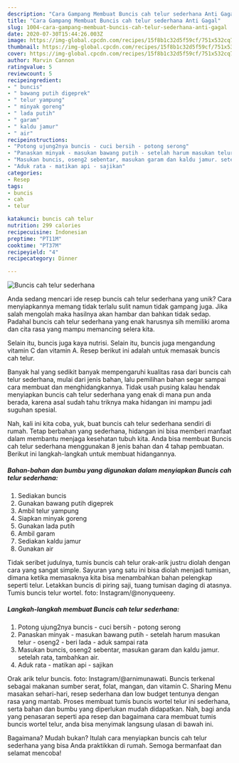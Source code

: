 ```yaml
---
description: "Cara Gampang Membuat Buncis cah telur sederhana Anti Gagal"
title: "Cara Gampang Membuat Buncis cah telur sederhana Anti Gagal"
slug: 1004-cara-gampang-membuat-buncis-cah-telur-sederhana-anti-gagal
date: 2020-07-30T15:44:26.003Z
image: https://img-global.cpcdn.com/recipes/15f8b1c32d5f59cf/751x532cq70/buncis-cah-telur-sederhana-foto-resep-utama.jpg
thumbnail: https://img-global.cpcdn.com/recipes/15f8b1c32d5f59cf/751x532cq70/buncis-cah-telur-sederhana-foto-resep-utama.jpg
cover: https://img-global.cpcdn.com/recipes/15f8b1c32d5f59cf/751x532cq70/buncis-cah-telur-sederhana-foto-resep-utama.jpg
author: Marvin Cannon
ratingvalue: 5
reviewcount: 5
recipeingredient:
- " buncis"
- " bawang putih digeprek"
- " telur yampung"
- " minyak goreng"
- " lada putih"
- " garam"
- " kaldu jamur"
- " air"
recipeinstructions:
- "Potong ujung2nya buncis - cuci bersih - potong serong"
- "Panaskan minyak - masukan bawang putih - setelah harum masukan telur - oseng2 - beri lada - aduk sampai rata"
- "Masukan buncis, oseng2 sebentar, masukan garam dan kaldu jamur. setelah rata, tambahkan air."
- "Aduk rata - matikan api - sajikan"
categories:
- Resep
tags:
- buncis
- cah
- telur

katakunci: buncis cah telur 
nutrition: 299 calories
recipecuisine: Indonesian
preptime: "PT11M"
cooktime: "PT37M"
recipeyield: "4"
recipecategory: Dinner

---
```



![Buncis cah telur sederhana](https://img-global.cpcdn.com/recipes/15f8b1c32d5f59cf/751x532cq70/buncis-cah-telur-sederhana-foto-resep-utama.jpg)

Anda sedang mencari ide resep buncis cah telur sederhana yang unik? Cara menyiapkannya memang tidak terlalu sulit namun tidak gampang juga. Jika salah mengolah maka hasilnya akan hambar dan bahkan tidak sedap. Padahal buncis cah telur sederhana yang enak harusnya sih memiliki aroma dan cita rasa yang mampu memancing selera kita.

Selain itu, buncis juga kaya nutrisi. Selain itu, buncis juga mengandung vitamin C dan vitamin A. Resep berikut ini adalah untuk memasak buncis cah telur.

Banyak hal yang sedikit banyak mempengaruhi kualitas rasa dari buncis cah telur sederhana, mulai dari jenis bahan, lalu pemilihan bahan segar sampai cara membuat dan menghidangkannya. Tidak usah pusing kalau hendak menyiapkan buncis cah telur sederhana yang enak di mana pun anda berada, karena asal sudah tahu triknya maka hidangan ini mampu jadi suguhan spesial.


Nah, kali ini kita coba, yuk, buat buncis cah telur sederhana sendiri di rumah. Tetap berbahan yang sederhana, hidangan ini bisa memberi manfaat dalam membantu menjaga kesehatan tubuh kita. Anda bisa membuat Buncis cah telur sederhana menggunakan 8 jenis bahan dan 4 tahap pembuatan. Berikut ini langkah-langkah untuk membuat hidangannya.

<!--inarticleads1-->

##### Bahan-bahan dan bumbu yang digunakan dalam menyiapkan Buncis cah telur sederhana:

1. Sediakan  buncis
1. Gunakan  bawang putih digeprek
1. Ambil  telur yampung
1. Siapkan  minyak goreng
1. Gunakan  lada putih
1. Ambil  garam
1. Sediakan  kaldu jamur
1. Gunakan  air


Tidak seribet judulnya, tumis buncis cah telur orak-arik justru diolah dengan cara yang sangat simple. Sayuran yang satu ini bisa diolah menjadi tumisan, dimana ketika memasaknya kita bisa menambahkan bahan pelengkap seperti telur. Letakkan buncis di piring saji, tuang tumisan daging di atasnya. Tumis buncis telur wortel. foto: Instagram/@nonyqueeny. 

<!--inarticleads2-->

##### Langkah-langkah membuat Buncis cah telur sederhana:

1. Potong ujung2nya buncis - cuci bersih - potong serong
1. Panaskan minyak - masukan bawang putih - setelah harum masukan telur - oseng2 - beri lada - aduk sampai rata
1. Masukan buncis, oseng2 sebentar, masukan garam dan kaldu jamur. setelah rata, tambahkan air.
1. Aduk rata - matikan api - sajikan


Orak arik telur buncis. foto: Instagram/@arnimunawati. Buncis terkenal sebagai makanan sumber serat, folat, mangan, dan vitamin C. Sharing Menu masakan sehari-hari, resep sederhana dan low budget tentunya dengan rasa yang mantab. Proses membuat tumis buncis wortel telur ini sederhana, serta bahan dan bumbu yang diperlukan mudah didapatkan. Nah, bagi anda yang penasaran seperti apa resep dan bagaimana cara membuat tumis buncis wortel telur, anda bisa menyimak langsung ulasan di bawah ini. 

Bagaimana? Mudah bukan? Itulah cara menyiapkan buncis cah telur sederhana yang bisa Anda praktikkan di rumah. Semoga bermanfaat dan selamat mencoba!
